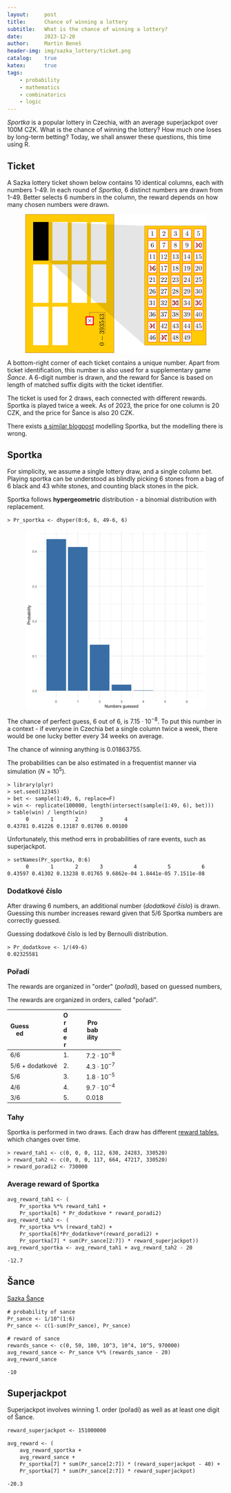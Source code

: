 ```yaml
---
layout:     post
title:      Chance of winning a lottery
subtitle:   What is the chance of winning a lottery?
date:       2023-12-20
author:     Martin Beneš
header-img: img/sazka_lottery/ticket.png
catalog:    true
katex:      true
tags:
    - probability
    - mathematics
    - combinatorics
    - logic
---
```


*Sportka* is a popular lottery in Czechia, with an average superjackpot over 100M CZK.
What is the chance of winning the lottery?
How much one loses by long-term betting?
Today, we shall answer these questions, this time using R.


## Ticket

A Sazka lottery ticket shown below contains 10 identical columns, each with numbers 1-49.
In each round of *Sportka*, 6 distinct numbers are drawn from 1-49.
Better selects 6 numbers in the column, the reward depends on how many chosen numbers were drawn.

<img src="/img/sazka_lottery/ticket.png" style="display: block; width: 30em; margin-left: auto; margin-right: auto;"/>

A bottom-right corner of each ticket contains a unique number.
Apart from ticket identification, this number is also used for a supplementary game *Šance*.
A 6-digit number is drawn, and the reward for Šance is based on length of matched suffix digits with the ticket identifier.

The ticket is used for 2 draws, each connected with different rewards.
Sportka is played twice a week.
As of 2023, the price for one column is 20 CZK, and the price for Šance is also 20 CZK.

There exists <a href="https://www.sazka.cz/sazka-svet/blog/jak-se-urcuje-vyhra-ve-sportce">a similar blogpost</a> modelling Sportka, but the modelling there is wrong.


## Sportka

For simplicity, we assume a single lottery draw, and a single column bet.
Playing sportka can be understood as blindly picking $6$ stones from a bag of $6$ black and $43$ white stones, and counting black stones in the pick.

Sportka follows **hypergeometric** distribution - a binomial distribution with replacement.

```
> Pr_sportka <- dhyper(0:6, 6, 49-6, 6)
```

<img src="/img/sazka_lottery/guess_probability.png" style="display: block; width: 30em; margin-left: auto; margin-right: auto;" />

The chance of perfect guess, $6$ out of $6$, is $7.15\cdot10^{-8}$.
To put this number in a context - if everyone in Czechia bet a single column twice a week, there would be one lucky better every $34$ weeks on average.


The chance of winning anything is 0.01863755.

The probabilities can be also estimated in a frequentist manner via simulation ($N=10^5$).

```
> library(plyr)
> set.seed(12345)
> bet <- sample(1:49, 6, replace=F)
> win <- replicate(100000, length(intersect(sample(1:49, 6), bet)))
> table(win) / length(win)
      0       1       2       3       4
0.43781 0.41226 0.13187 0.01706 0.00100
```

Unfortunately, this method errs in probabilities of rare events, such as superjackpot.

```
> setNames(Pr_sportka, 0:6)
      0       1       2       3          4          5          6
0.43597 0.41302 0.13238 0.01765 9.6862e-04 1.8441e-05 7.1511e-08
```


### Dodatkové číslo

After drawing $6$ numbers, an additional number (*dodatkové číslo*) is drawn.
Guessing this number increases reward given that 5/6 Sportka numbers are correctly guessed.

Guessing dodatkové číslo is led by Bernoulli distribution.

```
> Pr_dodatkove <- 1/(49-6)
0.02325581
```


### Pořadí

The rewards are organized in "order" (*pořadí*), based on guessed numbers,

The rewards are organized in orders, called "pořadí".


<div style="display: block; margin-left: auto; margin-right: auto;">

| <div style="width:40%">Guessed</div> | <div style="width:20%">Order</div> | <div style="width:40%">Probability</div> |
| ---------------- | ----- | ----------------- |
| 6/6              | 1.    | $7.2\cdot10^{-8}$ |
| 5/6 + dodatkové  | 2.    | $4.3\cdot10^{-7}$ |
| 5/6              | 3.    | $1.8\cdot10^{-5}$ |
| 4/6              | 4.    | $9.7\cdot10^{-4}$ |
| 3/6              | 5.    | $0.018$           |

</div>


### Tahy

Sportka is performed in two draws. Each draw has different <a href="https://www.sazka.cz/loterie/sportka/sazky-a-vysledky">reward tables</a>, which changes over time.

```
> reward_tah1 <- c(0, 0, 0, 112, 630, 24283, 330520)
> reward_tah2 <- c(0, 0, 0, 117, 664, 47217, 330520)
> reward_poradi2 <- 730000
```


### Average reward of Sportka

```
avg_reward_tah1 <- (
    Pr_sportka %*% reward_tah1 +
    Pr_sportka[6] * Pr_dodatkove * reward_poradi2)
avg_reward_tah2 <- (
    Pr_sportka %*% (reward_tah2) +
    Pr_sportka[6]*Pr_dodatkove*(reward_poradi2) +
    Pr_sportka[7] * sum(Pr_sance[2:7]) * reward_superjackpot))
avg_reward_sportka <- avg_reward_tah1 + avg_reward_tah2 - 20
```

    -12.7


## Šance

<a href="https://www.sazka.cz/centrum-podpory/loterie-a-hry/loterie/sportka/jak-zjistit-vyhru-v-doplnkove-hre-sance">Sazka Šance</a>


```
# probability of sance
Pr_sance <- 1/10^(1:6)
Pr_sance <- c(1-sum(Pr_sance), Pr_sance)
```

```
# reward of sance
rewards_sance <- c(0, 50, 100, 10^3, 10^4, 10^5, 970000)
avg_reward_sance <- Pr_sance %*% (rewards_sance - 20)
avg_reward_sance
```

    -10


## Superjackpot

Superjackpot involves winning 1. order (pořadí) as well as at least one digit of Šance.

```
reward_superjackpot <- 151000000
```

```
avg_reward <- (
    avg_reward_sportka +
    avg_reward_sance +
    Pr_sportka[7] * sum(Pr_sance[2:7]) * (reward_superjackpot - 40) +
    Pr_sportka[7] * sum(Pr_sance[2:7]) * reward_superjackpot)
```

    -20.3
